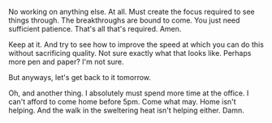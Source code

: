 No working on anything else. At all. Must create the focus required to see things through. The breakthroughs are bound to come. You just need sufficient patience. That's all that's required. Amen.

Keep at it. And try to see how to improve the speed at which you can do this without sacrificing quality. Not sure exactly what that looks like. Perhaps more pen and paper? I'm not sure.

But anyways, let's get back to it tomorrow.

Oh, and another thing. I absolutely must spend more time at the office. I can't afford to come home before 5pm. Come what may. Home isn't helping. And the walk in the sweltering heat isn't helping either. Damn.